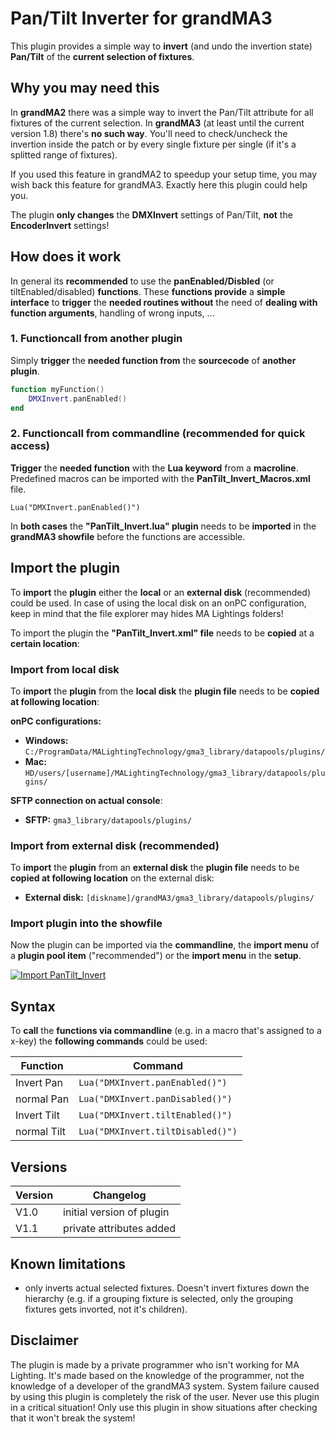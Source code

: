 # Pan/Tilt Inverter for grandMA3
This plugin provides a simple way to **invert** (and undo the invertion state) **Pan/Tilt** of the **current selection of fixtures**.

## Why you may need this
In **grandMA2** there was a simple way to invert the Pan/Tilt attribute for all fixtures of the current selection. In **grandMA3** (at least until the current version 1.8) there's **no such way**. You'll need to check/uncheck the invertion inside the patch or by every single fixture per single (if it's a splitted range of fixtures).

If you used this feature in grandMA2 to speedup your setup time, you may wish back this feature for grandMA3. Exactly here this plugin could help you.

The plugin **only changes** the **DMXInvert** settings of Pan/Tilt, **not** the **EncoderInvert** settings!

## How does it work
In general its **recommended** to use the **panEnabled/Disbled** (or tiltEnabled/disabled) **functions**. These **functions provide** a **simple interface** to **trigger** the **needed routines without** the need of **dealing with function arguments**, handling of wrong inputs, ...

### 1. Functioncall from another plugin
Simply **trigger** the **needed function from** the **sourcecode** of **another plugin**.

```lua
function myFunction()
    DMXInvert.panEnabled()
end
```

### 2. Functioncall from commandline (recommended for quick access)
**Trigger** the **needed function** with the **Lua keyword** from a **macroline**. Predefined macros can be imported with the **PanTilt_Invert_Macros.xml** file.

```
Lua("DMXInvert.panEnabled()")
```
In **both cases** the **"PanTilt_Invert.lua" plugin** needs to be **imported** in the **grandMA3 showfile** before the functions are accessible.

## Import the plugin
To **import** the **plugin** either the **local** or an **external disk** (recommended) could be used.
In case of using the local disk on an onPC configuration, keep in mind that the file explorer may hides MA Lightings folders!

To import the plugin the **"PanTilt_Invert.xml" file** needs to be **copied** at a **certain location**:

### Import from local disk
To **import** the **plugin** from the **local disk** the **plugin file** needs to be **copied at following location**:

**onPC configurations:**
- **Windows:** `C:/ProgramData/MALightingTechnology/gma3_library/datapools/plugins/`
- **Mac:** `HD/users/[username]/MALightingTechnology/gma3_library/datapools/plugins/`

**SFTP connection on actual console**:
- **SFTP:** `gma3_library/datapools/plugins/`

### Import from external disk (recommended)
To **import** the **plugin** from an **external disk** the **plugin file** needs to be **copied at following location** on the external disk:
- **External disk:** `[diskname]/grandMA3/gma3_library/datapools/plugins/`

### Import plugin into the showfile
Now the plugin can be imported via the **commandline**, the **import menu** of a **plugin pool item** ("recommended") or the **import menu** in the **setup**. 


[![Import PanTilt_Invert](https://i.imgur.com/7Nd0Srk.png)](https://i.imgur.com/7Nd0Srk.png)

## Syntax

To **call** the **functions via commandline** (e.g. in a macro that's assigned to a x-key) the **following commands** could be used:

| Function | Command |
| ------- | --------- |
| Invert Pan | ```Lua("DMXInvert.panEnabled()")``` |
| normal Pan | ```Lua("DMXInvert.panDisabled()")``` |
| Invert Tilt | ```Lua("DMXInvert.tiltEnabled()")``` |
| normal Tilt | ```Lua("DMXInvert.tiltDisabled()")``` |

## Versions
| Version | Changelog |
| ------- | --------- |
| V1.0| initial version of plugin |
| V1.1| private attributes added |

## Known limitations
- only inverts actual selected fixtures. Doesn't invert fixtures down the hierarchy (e.g. if a grouping fixture is selected, only the grouping fixtures gets invorted, not it's children).

## Disclaimer
The plugin is made by a private programmer who isn't working for MA Lighting. It's made based on the knowledge of the programmer, not the knowledge of a developer of the grandMA3 system. System failure caused by using this plugin is completely the risk of the user. Never use this plugin in a critical situation! Only use this plugin in show situations after checking that it won't break the system! 